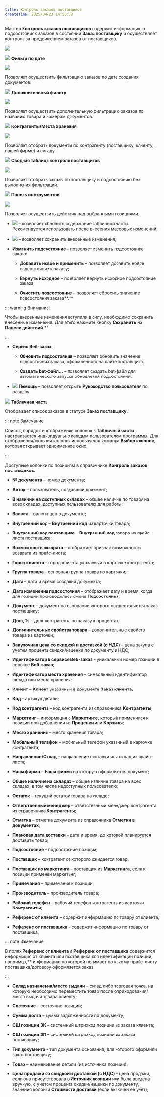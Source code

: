 ```yaml
---
title: Контроль заказов поставщиков
createTime: 2025/04/23 14:55:38
---
```

Мастер **Контроль заказов поставщиков** содержит информацию о подсостояниях заказов в состоянии **Заказ поставщику** и осуществляет контроль за продвижением заказов от поставщиков.

![](../../assets/specification/Aspose.Words.83ab1c44-6b28-430a-a5f2-4d9e6ba1abd4.633.png)

![](../../assets/specification/Aspose.Words.83ab1c44-6b28-430a-a5f2-4d9e6ba1abd4.004.png) **Фильтр по дате**

![](../../assets/specification/Aspose.Words.83ab1c44-6b28-430a-a5f2-4d9e6ba1abd4.634.png)

Позволяет осуществить фильтрацию заказов по дате создания документов.

![](../../assets/specification/Aspose.Words.83ab1c44-6b28-430a-a5f2-4d9e6ba1abd4.006.png) **Дополнительный фильтр**

![](../../assets/specification/Aspose.Words.83ab1c44-6b28-430a-a5f2-4d9e6ba1abd4.635.png)

Позволяет осуществить дополнительную фильтрацию заказов по названию товара и номерам документов.

![](../../assets/specification/Aspose.Words.83ab1c44-6b28-430a-a5f2-4d9e6ba1abd4.008.png) **Контрагенты/Места хранения**

![](../../assets/specification/Aspose.Words.83ab1c44-6b28-430a-a5f2-4d9e6ba1abd4.636.png)

Позволяет отобрать документы по контрагенту (поставщику, клиенту, нашей фирме) и складу.

![](../../assets/specification/Aspose.Words.83ab1c44-6b28-430a-a5f2-4d9e6ba1abd4.010.png) **Сводная таблица контроля поставщиков**

![](../../assets/specification/Aspose.Words.83ab1c44-6b28-430a-a5f2-4d9e6ba1abd4.637.png)

Позволяет отобрать заказы по поставщику и подсостоянию без выполнения фильтрации.

![](../../assets/specification/Aspose.Words.83ab1c44-6b28-430a-a5f2-4d9e6ba1abd4.017.png) **Панель инструментов**

![](../../assets/specification/Aspose.Words.83ab1c44-6b28-430a-a5f2-4d9e6ba1abd4.638.png)

Позволяет осуществить действия над выбранными позициями.

- ![](../../assets/specification/Aspose.Words.83ab1c44-6b28-430a-a5f2-4d9e6ba1abd4.005.png) – позволяет обновить содержание табличной части. Рекомендуется использовать после внесения массовых изменений;

- ![](../../assets/specification/Aspose.Words.83ab1c44-6b28-430a-a5f2-4d9e6ba1abd4.639.png) – позволяет сохранить внесенные изменения;

- **Изменить подсостояние** – позволяет изменить подсостояние заказа:

    - **Добавить новое и применить** – позволяет добавить новое подсостояние к заказу;

    - **Вернуть исходное** – позволяет вернуть исходное подсостояние заказа;

    - **Очистить подсостояние** – позволяет сбросить значение подсостояния заказа**.**

::: warning Внимание!

Чтобы внесенные изменения вступили в силу, необходимо сохранить внесенные изменения. Для этого нажмите кнопку **Сохранить** на **Панели действий**.** 

:::

- **Сервис Веб-заказ**:

    - **Обновить подсостояния** – позволяет обновить значение подсостояния заказа, оформленного на сайте поставщика.

    - **Создать bat-файл...** – позволяет создать bat-файл для автоматического запуска обновления подсостояний.

- ![](../../assets/specification/Aspose.Words.83ab1c44-6b28-430a-a5f2-4d9e6ba1abd4.149.png) **Помощь** – позволяет открыть **Руководство пользователя** по разделу.

![](../../assets/specification/Aspose.Words.83ab1c44-6b28-430a-a5f2-4d9e6ba1abd4.019.png) **Табличная часть**

Отображает список заказов в статусе **Заказ поставщику**.

::: note Замечание

Список, порядок и отображение колонок в **Табличной части** настраивается индивидуально каждым пользователем программы. Для отображения/скрытия колонок используется команда **Выбор колонок**, которая открывает одноименное окно.

:::

Доступные колонки по позициям в справочнике **Контроль заказов поставщиков**:

- **№ документа** – номер документа;

- **Автор** – пользователь, создавший документ;

- **В наличии на доступных складах** – общее наличие по товару на всех складах, доступных пользователю для работы;

- **Валюта** – валюта цен в документе;

- **Внутренний код** – **Внутренний код** из карточки товара;

- **Внутренний код поставщика** – **Внутренний код** товара из прайс-листа поставщика;

- **Возможность возврата** – отображает признак возможности возврата из прайс-листа;

- **Город клиента** – город клиента указанный в карточке контрагента;

- **Группа товара** – основная группа товара из карточки;

- **Дата** – дата и время создания документа;

- **Дата изменения подсостояния** – отображает дату и время, когда для позиции производилась смена **Подсостояния**;

- **Документ** – документ на основании которого осуществляется заказ поставщику;

- **Долг, %** – долг контрагента по заказу в процентах;

- **Дополнительные свойства товара** – дополнительные свойств товара из карточки;

- **Закупочная цена со скидкой и доставкой (с НДС)** – цена закупа с учетом процента скидки/наценки по документу и НДС;

- **Идентификатор в сервисе Веб-заказ** – уникальный номер позиции в сервисе **Веб-заказ**;

- **Идентификатор места хранения** – символьный идентификатор склада или места хранения;

- **Клиент** – **Клиент** указанный в документе **Заказ клиента**;

- **Код** – артикул детали;

- **Код контрагента** – код контрагента из справочника **Контрагенты**;

- **Маркетинг** – информация о **Маркетинге**, который применился к позиции при добавлении из **Проценки** или **Корзины**;

- **Место хранения** – место хранения товара;

- **Мобильный телефон** – мобильный телефон указанный в карточке контрагента;

- **Направление/Склад** – направление поставки или склад из прайс-листа;

- **Наша фирма** – **Наша фирма** на которую оформляется документ;

- **Общее наличие на складах** – общее наличие товара на всех складах, в том числе недоступных пользователю;

- **Остаток** – текущий остаток товара на складе;

- **Ответственный менеджер** – ответственный менеджер контрагента из справочника **Контрагенты**;

- **Отметка** – отметка документа из справочника **Отметки в документах**; 

- **Плановая дата доставки** – дата и время, до которой планируется доставить товар;

- **Подсостояние** – подсостояние позиции;

- **Поставщик** – контрагент от которого ожидается товар;

- **Поставщик из маркетинга** – поставщик из **Маркетинга**, если к позиции применен маркетинг;

- **Примечания** – примечание к позиции;

- **Производитель** – производитель товара;

- **Рабочий телефон** – рабочий телефон контрагента из карточки **Контрагенты**;

- **Референс от клиента** – содержит информацию по товару от клиента;

- **Референс от поставщика** – содержит информацию по товару от поставщика;

::: note Замечание

В полях **Референс от клиента** и **Референс от поставщика** содержится информация от клиента или поставщика для идентификации позиции, например,** информацию по которой понимает по какому прайс-листу поставщика/договору оформляется заказ.

:::

- **Склад назначения/место выдачи** – склад либо торговая точка, на которую необходимо переместить товар после оприходования/место выдачи товара клиенту;

- **Состояние** – состояние позиции;

- **Сумма долга** – сумма задолженности по документу;

- **СШ позиции ЗК** – системный штрихкод позиции из заказа клиента;

- **СШ позиции ЗП** – системный штрихкод позиции из заказа поставщику;

- **Тип документа** – тип документа основания, для которого оформили заказ поставщику;

- **Товар** – наименование детали (из источника позиции);

- **Цена продажи со скидкой и доставкой (с НДС)** – цена продажи, если она присутствовала в **Источник позиции** или была введена вручную, с учетом процента скидки/наценки по документу, значения колонки **Стоимости доставки** (если включен ее учет);